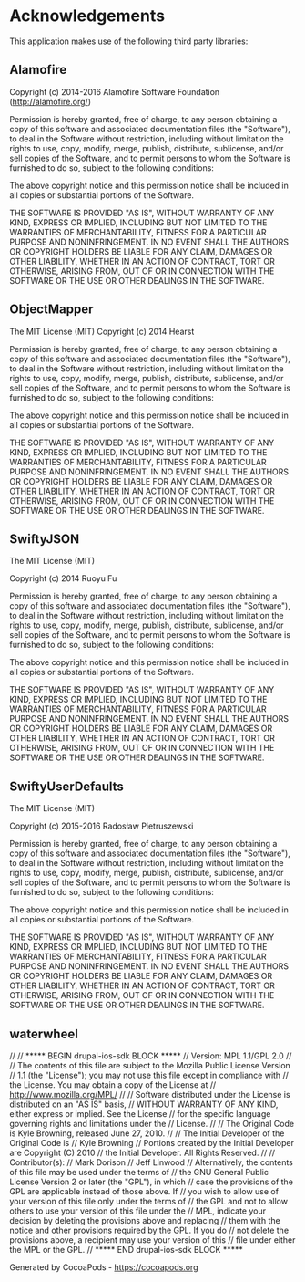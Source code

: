 # Acknowledgements
This application makes use of the following third party libraries:

## Alamofire

Copyright (c) 2014-2016 Alamofire Software Foundation (http://alamofire.org/)

Permission is hereby granted, free of charge, to any person obtaining a copy
of this software and associated documentation files (the "Software"), to deal
in the Software without restriction, including without limitation the rights
to use, copy, modify, merge, publish, distribute, sublicense, and/or sell
copies of the Software, and to permit persons to whom the Software is
furnished to do so, subject to the following conditions:

The above copyright notice and this permission notice shall be included in
all copies or substantial portions of the Software.

THE SOFTWARE IS PROVIDED "AS IS", WITHOUT WARRANTY OF ANY KIND, EXPRESS OR
IMPLIED, INCLUDING BUT NOT LIMITED TO THE WARRANTIES OF MERCHANTABILITY,
FITNESS FOR A PARTICULAR PURPOSE AND NONINFRINGEMENT. IN NO EVENT SHALL THE
AUTHORS OR COPYRIGHT HOLDERS BE LIABLE FOR ANY CLAIM, DAMAGES OR OTHER
LIABILITY, WHETHER IN AN ACTION OF CONTRACT, TORT OR OTHERWISE, ARISING FROM,
OUT OF OR IN CONNECTION WITH THE SOFTWARE OR THE USE OR OTHER DEALINGS IN
THE SOFTWARE.


## ObjectMapper

The MIT License (MIT)
Copyright (c) 2014 Hearst

Permission is hereby granted, free of charge, to any person obtaining a copy of this software and associated documentation files (the "Software"), to deal in the Software without restriction, including without limitation the rights to use, copy, modify, merge, publish, distribute, sublicense, and/or sell copies of the Software, and to permit persons to whom the Software is furnished to do so, subject to the following conditions:

The above copyright notice and this permission notice shall be included in all copies or substantial portions of the Software.

THE SOFTWARE IS PROVIDED "AS IS", WITHOUT WARRANTY OF ANY KIND, EXPRESS OR IMPLIED, INCLUDING BUT NOT LIMITED TO THE WARRANTIES OF MERCHANTABILITY, FITNESS FOR A PARTICULAR PURPOSE AND NONINFRINGEMENT. IN NO EVENT SHALL THE AUTHORS OR COPYRIGHT HOLDERS BE LIABLE FOR ANY CLAIM, DAMAGES OR OTHER LIABILITY, WHETHER IN AN ACTION OF CONTRACT, TORT OR OTHERWISE, ARISING FROM, OUT OF OR IN CONNECTION WITH THE SOFTWARE OR THE USE OR OTHER DEALINGS IN THE SOFTWARE.


## SwiftyJSON

The MIT License (MIT)

Copyright (c) 2014 Ruoyu Fu

Permission is hereby granted, free of charge, to any person obtaining a copy
of this software and associated documentation files (the "Software"), to deal
in the Software without restriction, including without limitation the rights
to use, copy, modify, merge, publish, distribute, sublicense, and/or sell
copies of the Software, and to permit persons to whom the Software is
furnished to do so, subject to the following conditions:

The above copyright notice and this permission notice shall be included in
all copies or substantial portions of the Software.

THE SOFTWARE IS PROVIDED "AS IS", WITHOUT WARRANTY OF ANY KIND, EXPRESS OR
IMPLIED, INCLUDING BUT NOT LIMITED TO THE WARRANTIES OF MERCHANTABILITY,
FITNESS FOR A PARTICULAR PURPOSE AND NONINFRINGEMENT. IN NO EVENT SHALL THE
AUTHORS OR COPYRIGHT HOLDERS BE LIABLE FOR ANY CLAIM, DAMAGES OR OTHER
LIABILITY, WHETHER IN AN ACTION OF CONTRACT, TORT OR OTHERWISE, ARISING FROM,
OUT OF OR IN CONNECTION WITH THE SOFTWARE OR THE USE OR OTHER DEALINGS IN
THE SOFTWARE.


## SwiftyUserDefaults

The MIT License (MIT)

Copyright (c) 2015-2016 Radosław Pietruszewski

Permission is hereby granted, free of charge, to any person obtaining a copy
of this software and associated documentation files (the "Software"), to deal
in the Software without restriction, including without limitation the rights
to use, copy, modify, merge, publish, distribute, sublicense, and/or sell
copies of the Software, and to permit persons to whom the Software is
furnished to do so, subject to the following conditions:

The above copyright notice and this permission notice shall be included in all
copies or substantial portions of the Software.

THE SOFTWARE IS PROVIDED "AS IS", WITHOUT WARRANTY OF ANY KIND, EXPRESS OR
IMPLIED, INCLUDING BUT NOT LIMITED TO THE WARRANTIES OF MERCHANTABILITY,
FITNESS FOR A PARTICULAR PURPOSE AND NONINFRINGEMENT. IN NO EVENT SHALL THE
AUTHORS OR COPYRIGHT HOLDERS BE LIABLE FOR ANY CLAIM, DAMAGES OR OTHER
LIABILITY, WHETHER IN AN ACTION OF CONTRACT, TORT OR OTHERWISE, ARISING FROM,
OUT OF OR IN CONNECTION WITH THE SOFTWARE OR THE USE OR OTHER DEALINGS IN THE
SOFTWARE.


## waterwheel

//
// ***** BEGIN drupal-ios-sdk BLOCK *****
// Version: MPL 1.1/GPL 2.0
//
// The contents of this file are subject to the Mozilla Public License Version
// 1.1 (the "License"); you may not use this file except in compliance with
// the License. You may obtain a copy of the License at
// http://www.mozilla.org/MPL/
//
// Software distributed under the License is distributed on an "AS IS" basis,
// WITHOUT WARRANTY OF ANY KIND, either express or implied. See the License
// for the specific language governing rights and limitations under the
// License.
//
// The Original Code is Kyle Browning, released June 27, 2010.
//
// The Initial Developer of the Original Code is
// Kyle Browning
// Portions created by the Initial Developer are Copyright (C) 2010
// the Initial Developer. All Rights Reserved.
//
// Contributor(s):
// Mark Dorison
// Jeff Linwood
// Alternatively, the contents of this file may be used under the terms of
// the GNU General Public License Version 2 or later (the "GPL"), in which
// case the provisions of the GPL are applicable instead of those above. If
// you wish to allow use of your version of this file only under the terms of
// the GPL and not to allow others to use your version of this file under the
// MPL, indicate your decision by deleting the provisions above and replacing
// them with the notice and other provisions required by the GPL. If you do
// not delete the provisions above, a recipient may use your version of this
// file under either the MPL or the GPL.
// ***** END drupal-ios-sdk BLOCK *****

Generated by CocoaPods - https://cocoapods.org
